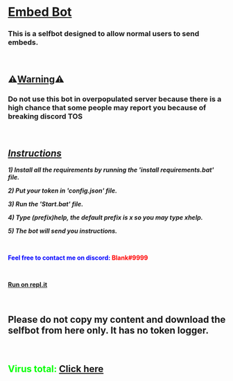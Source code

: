 <h1><span style="text-decoration: underline;"><strong>Embed Bot</strong></span></h1>
<h3>This is a selfbot designed to allow normal users to send embeds.</h3>
<p>&nbsp;</p>
<h2>⚠️<strong><span style="text-decoration: underline;">Warning</span></strong>⚠️</h2>
<h3>Do not use this bot in overpopulated server because there is a high chance that some people may report you because of breaking discord TOS</h3>
<p>&nbsp;</p>
<h2><span style="text-decoration: underline;"><em><strong>Instructions</strong></em></span></h2>
<p><em><strong>1) Install all the requirements by running the 'install requirements.bat' file.</strong></em></p>
<p><em><strong>2) Put your token in 'config.json' file.</strong></em></p>
<p><em><strong>3) Run the 'Start.bat' file.</strong></em></p>
<p><em><strong>4) Type (prefix)help, the default prefix is x so you may type xhelp.</strong></em></p>
<p><em><strong>5) The bot will send you instructions.</strong></em></p>
<p>&nbsp;</p>
<p><span style="color: #00ff00;"><span style="color: #00ff00;"><span style="color: #00ff00;"><span style="color: #0000ff;"><strong>Feel free to contact me on discord:&nbsp;<span style="color: #ff0000;">Blank#9999</span></strong></span></span></span></span></p>
<p>&nbsp;</p>
<p><span style="background-color: #ffffff;"><a style="background-color: #ffffff;" title="Repl.it" href="https://replit.com/@SauhardGaming/embedbot" target="_blank"><strong>Run on repl.it</strong></a></span></p>
<p>&nbsp;</p>
<h2>Please do not copy my content and download the selfbot from here only. It has no token logger.</h2>
<p>&nbsp;</p>
<h2><span style="color: #00ff00;">Virus total: <span style="background-color: #ffffff;"><a style="background-color: #ffffff;" title="Virus Total" href="https://www.virustotal.com/gui/file/104ecb6b95ec3877e0672ee4b85334c74a4d5a646a4670c2ab566c2d680f67a2/detection" target="_blank">Click here</a></span></span></h2>
